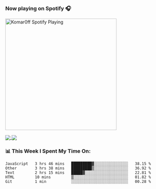 ### Now playing on Spotify 🎧

[<img src="https://spotify-playing-puce.vercel.app/api/spotify" alt="Komar0ff Spotify Playing" width="350" />](https://open.spotify.com/user/s6zkxrrclsh72vtvdrqm8ttji)

<a href="https://github.com/Komar0ff/Komar0ff">
  <img align="center" src="https://github-readme-stats.vercel.app/api?username=Komar0ff&count_private=true&show_icons=true&line_height=27&count_private=true&theme=graywhite" />
</a>

<a href="https://github.com/Komar0ff?tab=repositories">
  <img align="center" src="https://github-readme-stats.vercel.app/api/top-langs/?username=Komar0ff&hide=css,html&theme=graywhite" />
</a>

### 📊 This Week I Spent My Time On:
<!--START_SECTION:waka-->
```text
JavaScript   3 hrs 46 mins   █████████▓░░░░░░░░░░░░░░░   38.15 % 
Other        3 hrs 38 mins   █████████▒░░░░░░░░░░░░░░░   36.92 % 
Text         2 hrs 15 mins   █████▓░░░░░░░░░░░░░░░░░░░   22.81 % 
HTML         10 mins         ▒░░░░░░░░░░░░░░░░░░░░░░░░   01.82 % 
Git          1 min           ░░░░░░░░░░░░░░░░░░░░░░░░░   00.28 % 
```
<!--END_SECTION:waka-->
